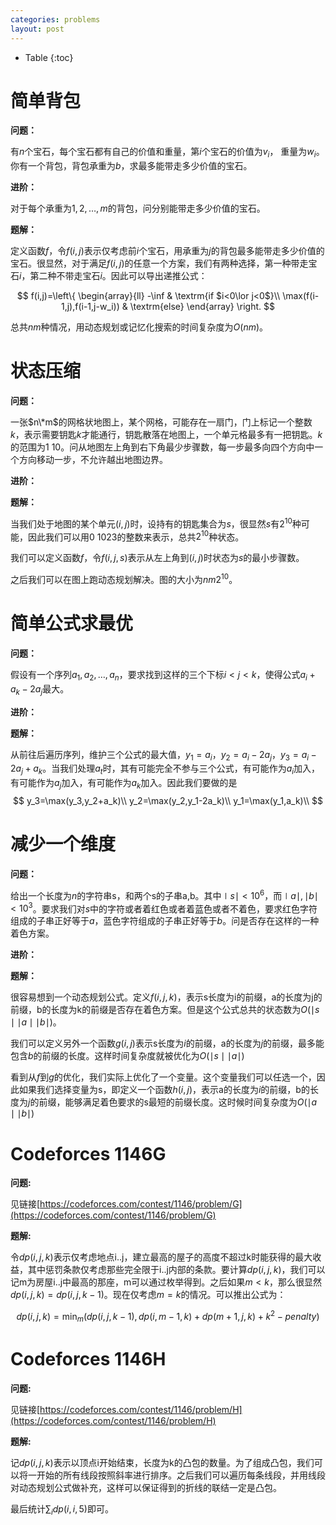 ```yaml
---
categories: problems
layout: post
---
```


- Table
{:toc}
# 简单背包

**问题：**

有$n$个宝石，每个宝石都有自己的价值和重量，第$i$个宝石的价值为$v_i$， 重量为$w_i$。你有一个背包，背包承重为$b$，求最多能带走多少价值的宝石。

**进阶：**

对于每个承重为$1,2,\ldots, m$的背包，问分别能带走多少价值的宝石。

**题解：**

定义函数$f$，令$f(i,j)$表示仅考虑前$i$个宝石，用承重为$j$的背包最多能带走多少价值的宝石。很显然，对于满足$f(i,j)$的任意一个方案，我们有两种选择，第一种带走宝石$i$，第二种不带走宝石$i$。因此可以导出递推公式：


$$
f(i,j)=\left\{ \begin{array}{ll}
-\inf & \textrm{if $i<0\lor j<0$}\\
\max(f(i-1,j),f(i-1,j-w_i)) & \textrm{else}
\end{array} \right.
$$


总共$nm$种情况，用动态规划或记忆化搜索的时间复杂度为$O(nm)$。



# 状态压缩

**问题：**

一张$n\*m$的网格状地图上，某个网格，可能存在一扇门，门上标记一个整数$k$，表示需要钥匙$k$才能通行，钥匙散落在地图上，一个单元格最多有一把钥匙。$k$的范围为$1~10$。问从地图左上角到右下角最少步骤数，每一步最多向四个方向中一个方向移动一步，不允许越出地图边界。

**进阶：**

**题解：**

当我们处于地图的某个单元$(i,j)$时，设持有的钥匙集合为$s$，很显然$s$有$2^10$种可能，因此我们可以用$0~1023$的整数来表示，总共$2^10$种状态。

我们可以定义函数$f$，令$f(i,j,s)$表示从左上角到$(i,j)$时状态为$s$的最小步骤数。

之后我们可以在图上跑动态规划解决。图的大小为$nm2^10$。



# 简单公式求最优

**问题：**

假设有一个序列$a_1,a_2,\ldots,a_n$，要求找到这样的三个下标$i<j<k$，使得公式$a_i+a_k-2a_j$最大。

**进阶：**

**题解：**

从前往后遍历序列，维护三个公式的最大值，$y_1=a_i$，$y_2=a_i-2a_j$，$y_3=a_i-2a_j+a_k$。当我们处理$a_t$时，其有可能完全不参与三个公式，有可能作为$a_i$加入，有可能作为$a_j$加入，有可能作为$a_k$加入。因此我们要做的是
$$
y_3=\max(y_3,y_2+a_k)\\
y_2=\max(y_2,y_1-2a_k)\\
y_1=\max(y_1,a_k)\\
$$


# 减少一个维度

**问题：**

给出一个长度为$n$的字符串s，和两个s的子串a,b。其中$\mid s\mid<10^6$，而$\mid a\mid,\mid b\mid<10^3$。要求我们对$s$中的字符或者着红色或者着蓝色或者不着色，要求红色字符组成的子串正好等于$a$，蓝色字符组成的子串正好等于$b$。问是否存在这样的一种着色方案。

**进阶：**

**题解：**

很容易想到一个动态规划公式。定义$f(i,j,k)$，表示s长度为i的前缀，a的长度为j的前缀，b的长度为k的前缀是否存在着色方案。但是这个公式总共的状态数为$O(\mid s\mid \mid a\mid \mid b\mid)$。

我们可以定义另外一个函数$g(i,j)$表示s长度为$i$的前缀，a的长度为$j$的前缀，最多能包含$b$的前缀的长度。这样时间复杂度就被优化为$O(\mid s\mid \mid a\mid)$

看到从$f$到$g$的优化，我们实际上优化了一个变量。这个变量我们可以任选一个，因此如果我们选择变量为s，即定义一个函数$h(i,j)$，表示a的长度为$i$的前缀，b的长度为$j$的前缀，能够满足着色要求的s最短的前缀长度。这时候时间复杂度为$O(\mid a\mid \mid b\mid)$

# Codeforces 1146G

**问题:**

见链接[https://codeforces.com/contest/1146/problem/G](https://codeforces.com/contest/1146/problem/G)

**题解:**

令$dp(i,j,k)$表示仅考虑地点i..j，建立最高的屋子的高度不超过k时能获得的最大收益，其中惩罚条款仅考虑那些完全限于i..j内部的条款。要计算$dp(i,j,k)$，我们可以记m为房屋i..j中最高的那座，m可以通过枚举得到。之后如果$m<k$，那么很显然$dp(i,j,k)=dp(i,j,k-1)$。现在仅考虑$m=k$的情况。可以推出公式为：


$$
dp(i,j,k)=\min_m(dp(i,j,k-1),dp(i,m-1,k)+dp(m+1,j,k)+k^2-penalty)
$$



# Codeforces 1146H

**问题:**

见链接[https://codeforces.com/contest/1146/problem/H](https://codeforces.com/contest/1146/problem/H)

**题解:**

记$dp(i,j,k)$表示以顶点i开始结束，长度为k的凸包的数量。为了组成凸包，我们可以将一开始的所有线段按照斜率进行排序。之后我们可以遍历每条线段，并用线段对动态规划公式做补充，这样可以保证得到的折线的联结一定是凸包。

最后统计$\sum_idp(i,i,5)$即可。



